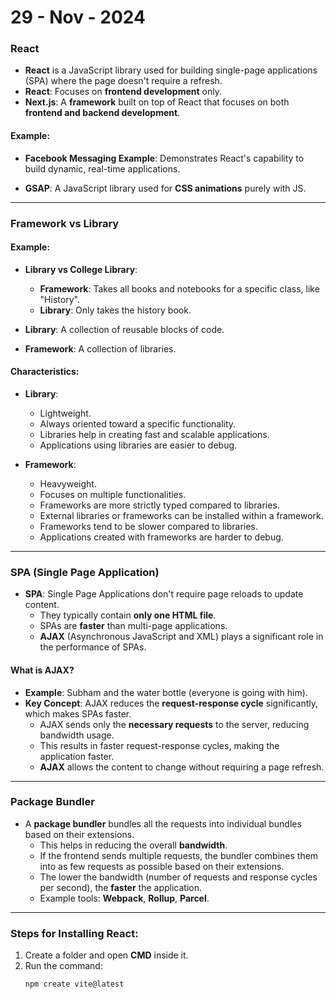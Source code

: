 # 29 - Nov - 2024

### React

- **React** is a JavaScript library used for building single-page applications (SPA) where the page doesn't require a refresh.
- **React**: Focuses on **frontend development** only.
- **Next.js**: A **framework** built on top of React that focuses on both **frontend and backend development**.

#### Example:

- **Facebook Messaging Example**: Demonstrates React's capability to build dynamic, real-time applications.

- **GSAP**: A JavaScript library used for **CSS animations** purely with JS.

---

### Framework vs Library

#### Example:

- **Library vs College Library**:

  - **Framework**: Takes all books and notebooks for a specific class, like "History".
  - **Library**: Only takes the history book.

- **Library**: A collection of reusable blocks of code.
- **Framework**: A collection of libraries.

#### Characteristics:

- **Library**:

  - Lightweight.
  - Always oriented toward a specific functionality.
  - Libraries help in creating fast and scalable applications.
  - Applications using libraries are easier to debug.

- **Framework**:
  - Heavyweight.
  - Focuses on multiple functionalities.
  - Frameworks are more strictly typed compared to libraries.
  - External libraries or frameworks can be installed within a framework.
  - Frameworks tend to be slower compared to libraries.
  - Applications created with frameworks are harder to debug.

---

### SPA (Single Page Application)

- **SPA**: Single Page Applications don't require page reloads to update content.
  - They typically contain **only one HTML file**.
  - SPAs are **faster** than multi-page applications.
  - **AJAX** (Asynchronous JavaScript and XML) plays a significant role in the performance of SPAs.

#### What is AJAX?

- **Example**: Subham and the water bottle (everyone is going with him).
- **Key Concept**: AJAX reduces the **request-response cycle** significantly, which makes SPAs faster.
  - AJAX sends only the **necessary requests** to the server, reducing bandwidth usage.
  - This results in faster request-response cycles, making the application faster.
  - **AJAX** allows the content to change without requiring a page refresh.

---

### Package Bundler

- A **package bundler** bundles all the requests into individual bundles based on their extensions.
  - This helps in reducing the overall **bandwidth**.
  - If the frontend sends multiple requests, the bundler combines them into as few requests as possible based on their extensions.
  - The lower the bandwidth (number of requests and response cycles per second), the **faster** the application.
  - Example tools: **Webpack**, **Rollup**, **Parcel**.

---

### Steps for Installing React:

1. Create a folder and open **CMD** inside it.
2. Run the command:
   ```bash
   npm create vite@latest
   ```
